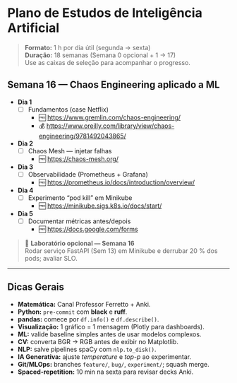 # Plano de Estudos de Inteligência Artificial
> **Formato:** 1 h por dia útil (segunda → sexta)  
> **Duração:** 18 semanas (Semana 0 opcional + 1 → 17)  
> Use as caixas de seleção para acompanhar o progresso.

## Semana 16 — Chaos Engineering aplicado a ML
- **Dia 1**  
  - [ ] Fundamentos (case Netflix)  
    - 🆓 <https://www.gremlin.com/chaos-engineering/>  
    - 💰 <https://www.oreilly.com/library/view/chaos-engineering/9781492043865/>
- **Dia 2**  
  - [ ] Chaos Mesh — injetar falhas  
    - 🆓 <https://chaos-mesh.org/>
- **Dia 3**  
  - [ ] Observabilidade (Prometheus + Grafana)  
    - 🆓 <https://prometheus.io/docs/introduction/overview/>
- **Dia 4**  
  - [ ] Experimento “pod kill” em Minikube  
    - 🆓 <https://minikube.sigs.k8s.io/docs/start/>
- **Dia 5**  
  - [ ] Documentar métricas antes/depois  
    - 🆓 <https://docs.google.com/forms>

> 🔬 **Laboratório opcional — Semana 16**  
> Rodar serviço FastAPI (Sem 13) em Minikube e derrubar 20 % dos pods; avaliar SLO.

---

## Dicas Gerais
- **Matemática:** Canal Professor Ferretto + Anki.  
- **Python:** `pre-commit` com **black** e **ruff**.  
- **pandas:** comece por `df.info()` e `df.describe()`.  
- **Visualização:** 1 gráfico = 1 mensagem (Plotly para dashboards).  
- **ML:** valide baseline simples antes de usar modelos complexos.  
- **CV:** converta BGR → RGB antes de exibir no Matplotlib.  
- **NLP:** salve pipelines spaCy com `nlp.to_disk()`.  
- **IA Generativa:** ajuste *temperature* e *top-p* ao experimentar.  
- **Git/MLOps:** branches `feature/`, `bug/`, `experiment/`; squash merge.  
- **Spaced-repetition:** 10 min na sexta para revisar decks Anki.